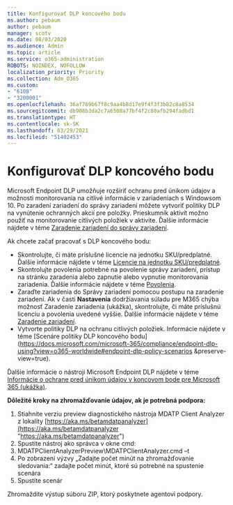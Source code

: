 ```yaml
---
title: Konfigurovať DLP koncového bodu
ms.author: pebaum
author: pebaum
manager: scotv
ms.date: 08/03/2020
ms.audience: Admin
ms.topic: article
ms.service: o365-administration
ROBOTS: NOINDEX, NOFOLLOW
localization_priority: Priority
ms.collection: Adm_O365
ms.custom:
- "6108"
- "3200001"
ms.openlocfilehash: 36af769b67f8c9aa4b8d17e9f4f3f3b82c8a8534
ms.sourcegitcommit: db908b3da2c7a6508a77bf4f2c80afb294fadbd1
ms.translationtype: HT
ms.contentlocale: sk-SK
ms.lasthandoff: 03/29/2021
ms.locfileid: "51402453"
---
```

# <a name="configure-endpoint-dlp"></a>Konfigurovať DLP koncového bodu

Microsoft Endpoint DLP umožňuje rozšíriť ochranu pred únikom údajov a možnosti monitorovania na citlivé informácie v zariadeniach s Windowsom 10. Po zaradení zariadení do správy zariadení môžete vytvoriť politiky DLP na vynútenie ochranných akcií pre položky. Prieskumník aktivít možno použiť na monitorovanie citlivých položiek v aktivite. Ďalšie informácie nájdete v téme [Zaradenie zariadení do správy zariadení](https://docs.microsoft.com/microsoft-365/compliance/endpoint-dlp-getting-started#onboarding-devices-into-device-management).  

Ak chcete začať pracovať s DLP koncového bodu:

- Skontrolujte, či máte príslušné licencie na jednotku SKU/predplatné. Ďalšie informácie nájdete v téme [Licencie na jednotku SKU/predplatné](https://docs.microsoft.com/microsoft-365/compliance/endpoint-dlp-getting-started#skusubscriptions-licensing).
- Skontrolujte povolenia potrebné na povolenie správy zariadení, prístup na stránku zaradenia alebo zapnutie alebo vypnutie monitorovania zariadenia. Ďalšie informácie nájdete v téme [Povolenia](https://docs.microsoft.com/microsoft-365/compliance/endpoint-dlp-getting-started#permissions).
- Zaraďte zariadenia do Správy zariadení pomocou postupu na zaradenie zariadení. Ak v časti **Nastavenia** dodržiavania súladu pre M365 chýba možnosť Zaradenie zariadenia (ukážka), skontrolujte, či máte príslušnú licenciu a povolenia uvedené vyššie. Ďalšie informácie nájdete v téme [Zaradenie zariadení](https://docs.microsoft.com/microsoft-365/compliance/endpoint-dlp-getting-started#onboarding-devices). 
- Vytvorte politiky DLP na ochranu citlivých položiek. Informácie nájdete v téme [Scenáre politiky DLP koncového bodu](https://docs.microsoft.com/microsoft-365/compliance/endpoint-dlp-using?view=o365-worldwide#endpoint-dlp-policy-scenarios &preserve-view=true).

Ďalšie informácie o nástroji Microsoft Endpoint DLP nájdete v téme [Informácie o ochrane pred únikom údajov v koncovom bode pre Microsoft 365 (ukážka)](https://docs.microsoft.com/microsoft-365/compliance/endpoint-dlp-learn-about).

**Dôležité kroky na zhromažďovanie údajov, ak je potrebná podpora:**

1. Stiahnite verziu preview diagnostického nástroja MDATP Client Analyzer z lokality [https://aka.ms/betamdatpanalyzer](https://aka.ms/betamdatpanalyzer "https://aka.ms/betamdatpanalyzer")
2. Spustite nástroj ako správca v okne cmd:
3. MDATPClientAnalyzerPreview\MDATPClientAnalyzer.cmd –t
4. Po zobrazení výzvy „Zadajte počet minút na zhromažďovanie sledovania:“ zadajte počet minút, ktoré sú potrebné na spustenie scenára
5. Spustite scenár

Zhromaždite výstup súboru ZIP, ktorý poskytnete agentovi podpory.
